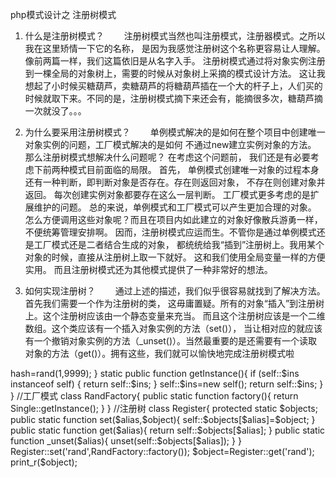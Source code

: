 php模式设计之 注册树模式

1. 什么是注册树模式？
　　注册树模式当然也叫注册模式，注册器模式。之所以我在这里矫情一下它的名称，
    是因为我感觉注册树这个名称更容易让人理解。像前两篇一样，我们这篇依旧是从名字入手。
    注册树模式通过将对象实例注册到一棵全局的对象树上，需要的时候从对象树上采摘的模式设计方法。   这让我想起了小时候买糖葫芦，卖糖葫芦的将糖葫芦插在一个大的杆子上，人们买的时候就取下来。不同的是，注册树模式摘下来还会有，能摘很多次，糖葫芦摘一次就没了。。。

2. 为什么要采用注册树模式？
　　单例模式解决的是如何在整个项目中创建唯一对象实例的问题，工厂模式解决的是如何
    不通过new建立实例对象的方法。 那么注册树模式想解决什么问题呢？ 在考虑这个问题前，
    我们还是有必要考虑下前两种模式目前面临的局限。  首先，
    单例模式创建唯一对象的过程本身还有一种判断，即判断对象是否存在。存在则返回对象，
    不存在则创建对象并返回。 每次创建实例对象都要存在这么一层判断。
    工厂模式更多考虑的是扩展维护的问题。 总的来说，单例模式和工厂模式可以产生更加合理的对象。
    怎么方便调用这些对象呢？而且在项目内如此建立的对象好像散兵游勇一样，不便统筹管理安排啊。
    因而，注册树模式应运而生。不管你是通过单例模式还是工厂模式还是二者结合生成的对象，
    都统统给我“插到”注册树上。我用某个对象的时候，直接从注册树上取一下就好。
    这和我们使用全局变量一样的方便实用。 而且注册树模式还为其他模式提供了一种非常好的想法。

3. 如何实现注册树？
　　通过上述的描述，我们似乎很容易就找到了解决方法。首先我们需要一个作为注册树的类，
    这毋庸置疑。所有的对象“插入”到注册树上。这个注册树应该由一个静态变量来充当。
    而且这个注册树应该是一个二维数组。这个类应该有一个插入对象实例的方法（set()），
    当让相对应的就应该有一个撤销对象实例的方法（_unset()）。当然最重要的是还需要有一个读取
    对象的方法（get()）。拥有这些，我们就可以愉快地完成注册树模式啦


<?php
//创建单例
class Single{
    public $hash;
    static protected $ins=null;
    final protected function __construct(){
        $this->hash=rand(1,9999);
    }

    static public function getInstance(){
        if (self::$ins instanceof self) {
            return self::$ins;
        }
        self::$ins=new self();
        return self::$ins;
    }
}

//工厂模式
class RandFactory{
    public static function factory(){
        return Single::getInstance();
    }
}

//注册树
class Register{
    protected static $objects;
    public static function set($alias,$object){
        self::$objects[$alias]=$object;
    }
    public static function get($alias){
        return self::$objects[$alias];
    }
    public static function _unset($alias){
        unset(self::$objects[$alias]);
    }
}

Register::set('rand',RandFactory::factory());
$object=Register::get('rand');
print_r($object);








